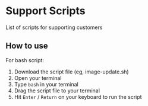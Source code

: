 # Support Scripts
List of scripts for supporting customers

## How to use
For bash script:
1. Download the script file (eg, image-update.sh)
2. Open your terminal
3. Type `bash` in your terminal
4. Drag the script file to your terminal
5. Hit `Enter` / `Return` on your keyboard to run the script